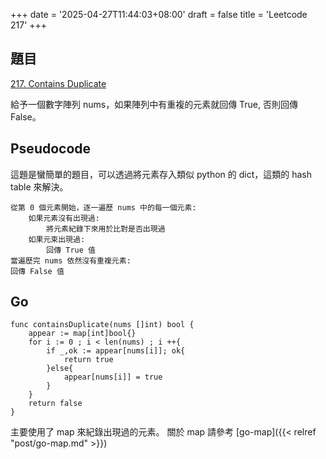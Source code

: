 +++
date = '2025-04-27T11:44:03+08:00'
draft = false
title = 'Leetcode 217'
+++
## 題目
[217. Contains Duplicate](https://leetcode.com/problems/contains-duplicate/description/)

給予一個數字陣列 nums，如果陣列中有重複的元素就回傳 True, 否則回傳 False。

## Pseudocode
這題是蠻簡單的題目，可以透過將元素存入類似 python 的 dict，這類的 hash table 來解決。
```
從第 0 個元素開始，逐一遍歷 nums 中的每一個元素:
    如果元素沒有出現過:
        將元素紀錄下來用於比對是否出現過
    如果元束出現過:
        回傳 True 值
當遍歷完 nums 依然沒有重複元素:
回傳 False 值
```

## Go
```
func containsDuplicate(nums []int) bool {
    appear := map[int]bool{}
    for i := 0 ; i < len(nums) ; i ++{
        if _,ok := appear[nums[i]]; ok{
            return true
        }else{
            appear[nums[i]] = true
        }
    }
    return false
}
```
主要使用了 map 來紀錄出現過的元素。
關於 map 請參考 [go-map]({{< relref "post/go-map.md" >}})
